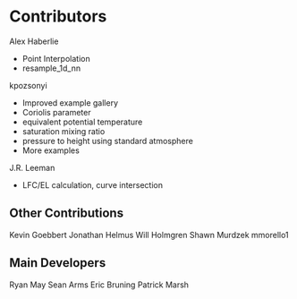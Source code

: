 Contributors
============

Alex Haberlie
- Point Interpolation
- resample_1d_nn

kpozsonyi
- Improved example gallery
- Coriolis parameter
- equivalent potential temperature
- saturation mixing ratio
- pressure to height using standard atmosphere
- More examples

J.R. Leeman
- LFC/EL calculation, curve intersection

Other Contributions
-------------------
Kevin Goebbert
Jonathan Helmus
Will Holmgren
Shawn Murdzek
mmorello1

Main Developers
---------------
Ryan May
Sean Arms
Eric Bruning
Patrick Marsh

